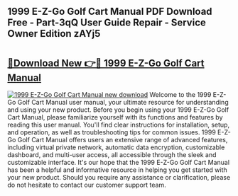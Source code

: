 ## 1999 E-Z-Go Golf Cart Manual PDF Download Free - Part-3qQ User Guide Repair - Service Owner Edition zAYj5

# <h2><a href="http://bc36981.oget.top/?id=1999+E-Z-Go+Golf+Cart+Manual">🔗Download New 👉🔴 1999 E-Z-Go Golf Cart Manual</a></h2>

[![1999 E-Z-Go Golf Cart Manual new download](https://i.imgur.com/5g1atiW.png)](http://bc36981.oget.top/?id=1999+E-Z-Go+Golf+Cart+Manual)
Welcome to the 1999 E-Z-Go Golf Cart Manual user manual, your ultimate resource for understanding and using your new product. Before you begin using your 1999 E-Z-Go Golf Cart Manual, please familiarize yourself with its functions and features by reading this user manual. You'll find clear instructions for installation, setup, and operation, as well as troubleshooting tips for common issues. 1999 E-Z-Go Golf Cart Manual offers users an extensive range of advanced features, including virtual private network, automatic data encryption, customizable dashboard, and multi-user access, all accessible through the sleek and customizable interface. It's our hope that the 1999 E-Z-Go Golf Cart Manual has been a helpful and informative resource in helping you get started with your new product. Should you require any assistance or clarification, please do not hesitate to contact our customer support team.
